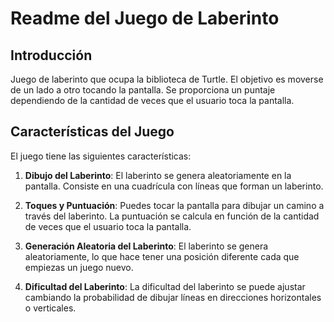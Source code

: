 # Readme del Juego de Laberinto

## Introducción
Juego de laberinto que ocupa la biblioteca de Turtle. El objetivo es moverse de un lado a otro tocando la pantalla. Se proporciona un puntaje dependiendo de la cantidad de veces que el usuario toca la pantalla.


## Características del Juego
El juego tiene las siguientes características:

1. **Dibujo del Laberinto**: El laberinto se genera aleatoriamente en la pantalla. Consiste en una cuadrícula con líneas que forman un laberinto.

2. **Toques y Puntuación**: Puedes tocar la pantalla para dibujar un camino a través del laberinto. La puntuación se calcula en función de la cantidad de veces que el usuario toca la pantalla.

3. **Generación Aleatoria del Laberinto**: El laberinto se genera aleatoriamente, lo que hace tener una posición diferente cada que empiezas un juego nuevo.

4. **Dificultad del Laberinto**: La dificultad del laberinto se puede ajustar cambiando la probabilidad de dibujar líneas en direcciones horizontales o verticales.


